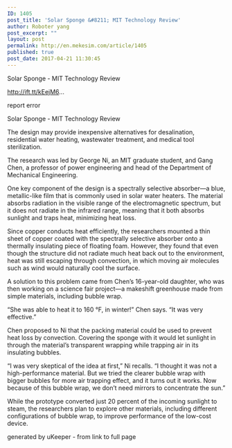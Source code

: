 ```yaml
---
ID: 1405
post_title: 'Solar Sponge &#8211; MIT Technology Review'
author: Roboter yang
post_excerpt: ""
layout: post
permalink: http://en.mekesim.com/article/1405
published: true
post_date: 2017-04-21 11:30:45
---
```

Solar Sponge - MIT Technology Review

http://ift.tt/kEejM6...

report error

Solar Sponge - MIT Technology Review

The design may provide inexpensive alternatives for desalination, residential water heating, wastewater treatment, and medical tool sterilization.

The research was led by George Ni, an MIT graduate student, and Gang Chen, a professor of power engineering and head of the Department of Mechanical Engineering.

One key component of the design is a spectrally selective absorber—a blue, metallic-like film that is commonly used in solar water heaters. The material absorbs radiation in the visible range of the electromagnetic spectrum, but it does not radiate in the infrared range, meaning that it both absorbs sunlight and traps heat, minimizing heat loss.

Since copper conducts heat efficiently, the researchers mounted a thin sheet of copper coated with the spectrally selective absorber onto a thermally insulating piece of floating foam. However, they found that even though the structure did not radiate much heat back out to the environment, heat was still escaping through convection, in which moving air molecules such as wind would naturally cool the surface.

A solution to this problem came from Chen’s 16-year-old daughter, who was then working on a science fair project—a makeshift greenhouse made from simple materials, including bubble wrap.

“She was able to heat it to 160 °F, in winter!” Chen says. “It was very effective.”

Chen proposed to Ni that the packing material could be used to prevent heat loss by convection. Covering the sponge with it would let sunlight in through the material’s transparent wrapping while trapping air in its insulating bubbles.

“I was very skeptical of the idea at first,” Ni recalls. “I thought it was not a high-performance material. But we tried the clearer bubble wrap with bigger bubbles for more air trapping effect, and it turns out it works. Now because of this bubble wrap, we don’t need mirrors to concentrate the sun.”

While the prototype converted just 20 percent of the incoming sunlight to steam, the researchers plan to explore other materials, including different configurations of bubble wrap, to improve performance of the low-cost device.

generated by uKeeper - from link to full page
